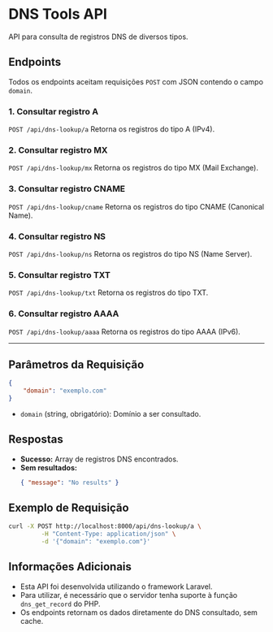 # DNS Tools API

API para consulta de registros DNS de diversos tipos.

## Endpoints

Todos os endpoints aceitam requisições `POST` com JSON contendo o campo `domain`.

### 1. Consultar registro A
`POST /api/dns-lookup/a`
Retorna os registros do tipo A (IPv4).

### 2. Consultar registro MX
`POST /api/dns-lookup/mx`
Retorna os registros do tipo MX (Mail Exchange).

### 3. Consultar registro CNAME
`POST /api/dns-lookup/cname`
Retorna os registros do tipo CNAME (Canonical Name).

### 4. Consultar registro NS
`POST /api/dns-lookup/ns`
Retorna os registros do tipo NS (Name Server).

### 5. Consultar registro TXT
`POST /api/dns-lookup/txt`
Retorna os registros do tipo TXT.

### 6. Consultar registro AAAA
`POST /api/dns-lookup/aaaa`
Retorna os registros do tipo AAAA (IPv6).

---

## Parâmetros da Requisição

```json
{
	"domain": "exemplo.com"
}
```

- `domain` (string, obrigatório): Domínio a ser consultado.

## Respostas

- **Sucesso:** Array de registros DNS encontrados.
- **Sem resultados:**  
	```json
	{ "message": "No results" }
	```

## Exemplo de Requisição

```bash
curl -X POST http://localhost:8000/api/dns-lookup/a \
		 -H "Content-Type: application/json" \
		 -d '{"domain": "exemplo.com"}'
```


## Informações Adicionais

- Esta API foi desenvolvida utilizando o framework Laravel.
- Para utilizar, é necessário que o servidor tenha suporte à função `dns_get_record` do PHP.
- Os endpoints retornam os dados diretamente do DNS consultado, sem cache.

